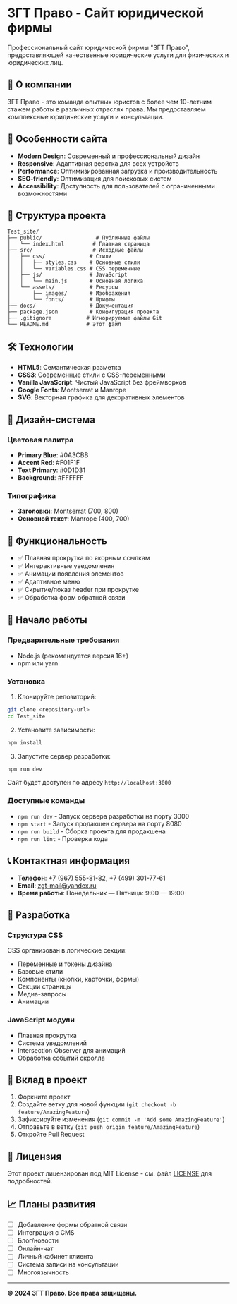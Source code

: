 # ЗГТ Право - Сайт юридической фирмы

Профессиональный сайт юридической фирмы "ЗГТ Право", предоставляющей качественные юридические услуги для физических и юридических лиц.

## 🏢 О компании

ЗГТ Право - это команда опытных юристов с более чем 10-летним стажем работы в различных отраслях права. Мы предоставляем комплексные юридические услуги и консультации.

## 🚀 Особенности сайта

- **Modern Design**: Современный и профессиональный дизайн
- **Responsive**: Адаптивная верстка для всех устройств
- **Performance**: Оптимизированная загрузка и производительность
- **SEO-friendly**: Оптимизация для поисковых систем
- **Accessibility**: Доступность для пользователей с ограниченными возможностями

## 📁 Структура проекта

```
Test_site/
├── public/                 # Публичные файлы
│   └── index.html         # Главная страница
├── src/                   # Исходные файлы
│   ├── css/              # Стили
│   │   ├── styles.css    # Основные стили
│   │   └── variables.css # CSS переменные
│   ├── js/               # JavaScript
│   │   └── main.js       # Основная логика
│   └── assets/           # Ресурсы
│       ├── images/       # Изображения
│       └── fonts/        # Шрифты
├── docs/                 # Документация
├── package.json          # Конфигурация проекта
├── .gitignore           # Игнорируемые файлы Git
└── README.md            # Этот файл
```

## 🛠 Технологии

- **HTML5**: Семантическая разметка
- **CSS3**: Современные стили с CSS-переменными
- **Vanilla JavaScript**: Чистый JavaScript без фреймворков
- **Google Fonts**: Montserrat и Manrope
- **SVG**: Векторная графика для декоративных элементов

## 🎨 Дизайн-система

### Цветовая палитра
- **Primary Blue**: #0A3CBB
- **Accent Red**: #F01F1F
- **Text Primary**: #0D1D31
- **Background**: #FFFFFF

### Типографика
- **Заголовки**: Montserrat (700, 800)
- **Основной текст**: Manrope (400, 700)

## 📱 Функциональность

- ✅ Плавная прокрутка по якорным ссылкам
- ✅ Интерактивные уведомления
- ✅ Анимации появления элементов
- ✅ Адаптивное меню
- ✅ Скрытие/показ header при прокрутке
- ✅ Обработка форм обратной связи

## 🚦 Начало работы

### Предварительные требования
- Node.js (рекомендуется версия 16+)
- npm или yarn

### Установка

1. Клонируйте репозиторий:
```bash
git clone <repository-url>
cd Test_site
```

2. Установите зависимости:
```bash
npm install
```

3. Запустите сервер разработки:
```bash
npm run dev
```

Сайт будет доступен по адресу `http://localhost:3000`

### Доступные команды

- `npm run dev` - Запуск сервера разработки на порту 3000
- `npm start` - Запуск продакшен сервера на порту 8080
- `npm run build` - Сборка проекта для продакшена
- `npm run lint` - Проверка кода

## 📞 Контактная информация

- **Телефон**: +7 (967) 555-81-82, +7 (499) 301-77-61
- **Email**: zgt-mail@yandex.ru
- **Время работы**: Понедельник — Пятница: 9:00 — 19:00

## 🔧 Разработка

### Структура CSS
CSS организован в логические секции:
- Переменные и токены дизайна
- Базовые стили
- Компоненты (кнопки, карточки, формы)
- Секции страницы
- Медиа-запросы
- Анимации

### JavaScript модули
- Плавная прокрутка
- Система уведомлений
- Intersection Observer для анимаций
- Обработка событий скролла

## 🤝 Вклад в проект

1. Форкните проект
2. Создайте ветку для новой функции (`git checkout -b feature/AmazingFeature`)
3. Зафиксируйте изменения (`git commit -m 'Add some AmazingFeature'`)
4. Отправьте в ветку (`git push origin feature/AmazingFeature`)
5. Откройте Pull Request

## 📄 Лицензия

Этот проект лицензирован под MIT License - см. файл [LICENSE](LICENSE) для подробностей.

## 📈 Планы развития

- [ ] Добавление формы обратной связи
- [ ] Интеграция с CMS
- [ ] Блог/новости
- [ ] Онлайн-чат
- [ ] Личный кабинет клиента
- [ ] Система записи на консультации
- [ ] Многоязычность

---

**© 2024 ЗГТ Право. Все права защищены.**
